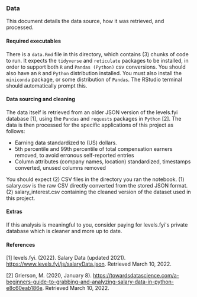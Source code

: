 ### Data
This document details the data source, how it was retrieved, and processed.

#### Required executables
There is a `data.Rmd` file in this directory, which contains (3) chunks of code to run. It expects the `tidyverse` and `reticulate` packages to be installed, in order to support both `R` and `Pandas (Python)` csv conversions. You should also have an `R` and `Python` distribution installed. You must also install the `miniconda` package, or some distribution of `Pandas`. The RStudio terminal should automatically prompt this.

#### Data sourcing and cleaning
The data itself is retrieved from an older JSON version of the levels.fyi database [1], using the `Pandas` and `requests` packages in `Python` [2]. The data is then processed for the specific applications of this project as follows:

- Earning data standardized to (US) dollars.
- 5th percentile and 99th percentile of total compensation earners removed, to avoid erronous self-reported entries
- Column attributes (company names, location) standardized, timestamps converted, unused columns removed

You should expect (2) CSV files in the directory you ran the notebook. (1) salary.csv is the raw CSV directly converted from the stored JSON format. (2) salary_interest.csv containing the cleaned version of the dataset used in this project.

#### Extras
If this analysis is meaningful to you, consider paying for levels.fyi's private database which is cleaner and more up to date.

#### References

[1] levels.fyi. (2022). Salary Data (updated 2021). https://www.levels.fyi/js/salaryData.json.
Retrieved March 10, 2022.

[2] Grierson, M. (2020, January 8). https://towardsdatascience.com/a-beginners-guide-to-grabbing-and-analyzing-salary-data-in-python-e8c60eab186e. Retrieved March 10, 2022. 
